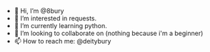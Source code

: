 - 👋 Hi, I’m @8bury
- 👀 I’m interested in requests.
- 🌱 I’m currently learning python.
- 💞️ I’m looking to collaborate on (nothing because i'm a beginner)
- 📫 How to reach me: @deitybury
